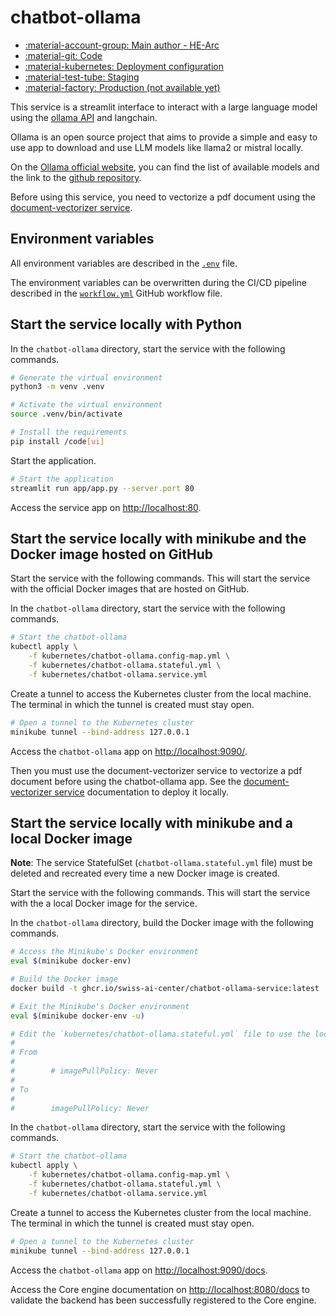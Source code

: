 # chatbot-ollama

- [:material-account-group: Main author - HE-Arc](https://www.hes-so.ch/swiss-ai-center/equipe)
- [:material-git: Code](https://github.com/swiss-ai-center/chatbot-ollama-service)
- [:material-kubernetes: Deployment configuration](https://github.com/swiss-ai-center/chatbot-ollama-service/tree/main/kubernetes)
- [:material-test-tube: Staging](https://chatbot-ollama-swiss-ai-center.kube.isc.heia-fr.ch/)
- [:material-factory: Production (not available yet)](https://chatbot-ollama.swiss-ai-center.ch/)

This service is a streamlit interface to interact with a large language model
using the [ollama API](https://ollama.ai/) and langchain.

Ollama is an open source project that aims to provide a simple and easy to use
app to download and use LLM models like llama2 or mistral locally.

On the [Ollama official website](https://ollama.ai/), you can find the list of
available models and the link to the
[github repository](https://github.com/jmorganca/ollama).

Before using this service, you need to vectorize a pdf document using the
[document-vectorizer service](../reference/services/document-vectorizer.md).

## Environment variables

All environment variables are described in the
[`.env`](https://github.com/swiss-ai-center/chatbot-ollama-service/blob/main/.env)
file.

The environment variables can be overwritten during the CI/CD pipeline described
in the
[`workflow.yml`](https://github.com/swiss-ai-center/chatbot-ollama-service/blob/main/.github/workflows/workflow.yml)
GitHub workflow file.

## Start the service locally with Python

In the `chatbot-ollama` directory, start the service with the following
commands.

```sh
# Generate the virtual environment
python3 -m venv .venv

# Activate the virtual environment
source .venv/bin/activate

# Install the requirements
pip install /code[ui]
```

Start the application.

```sh
# Start the application
streamlit run app/app.py --server.port 80
```

Access the service app on <http://localhost:80>.

## Start the service locally with minikube and the Docker image hosted on GitHub

Start the service with the following commands. This will start the service with
the official Docker images that are hosted on GitHub.

In the `chatbot-ollama` directory, start the service with the following
commands.

```sh
# Start the chatbot-ollama
kubectl apply \
    -f kubernetes/chatbot-ollama.config-map.yml \
    -f kubernetes/chatbot-ollama.stateful.yml \
    -f kubernetes/chatbot-ollama.service.yml
```

Create a tunnel to access the Kubernetes cluster from the local machine. The
terminal in which the tunnel is created must stay open.

```sh
# Open a tunnel to the Kubernetes cluster
minikube tunnel --bind-address 127.0.0.1
```

Access the `chatbot-ollama` app on <http://localhost:9090/>.

Then you must use the document-vectorizer service to vectorize a pdf document before using the chatbot-ollama app.
See the [document-vectorizer service](../reference/services/document-vectorizer.md#start-the-service-locally-with-minikube-and-the-docker-image-hosted-on-github) documentation to deploy it locally.

## Start the service locally with minikube and a local Docker image

**Note**: The service StatefulSet (`chatbot-ollama.stateful.yml` file) must be
deleted and recreated every time a new Docker image is created.

Start the service with the following commands. This will start the service with
the a local Docker image for the service.

In the `chatbot-ollama` directory, build the Docker image with the following
commands.

```sh
# Access the Minikube's Docker environment
eval $(minikube docker-env)

# Build the Docker image
docker build -t ghcr.io/swiss-ai-center/chatbot-ollama-service:latest .

# Exit the Minikube's Docker environment
eval $(minikube docker-env -u)

# Edit the `kubernetes/chatbot-ollama.stateful.yml` file to use the local image by uncommented the line `imagePullPolicy`
#
# From
#
#        # imagePullPolicy: Never
#
# To
#
#        imagePullPolicy: Never
```

In the `chatbot-ollama` directory, start the service with the following
commands.

```sh
# Start the chatbot-ollama
kubectl apply \
    -f kubernetes/chatbot-ollama.config-map.yml \
    -f kubernetes/chatbot-ollama.stateful.yml \
    -f kubernetes/chatbot-ollama.service.yml
```

Create a tunnel to access the Kubernetes cluster from the local machine. The
terminal in which the tunnel is created must stay open.

```sh
# Open a tunnel to the Kubernetes cluster
minikube tunnel --bind-address 127.0.0.1
```

Access the `chatbot-ollama` app on <http://localhost:9090/docs>.

Access the Core engine documentation on <http://localhost:8080/docs> to validate
the backend has been successfully registered to the Core engine.

